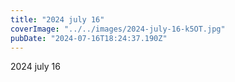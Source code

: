```yaml
---
title: "2024 july 16"
coverImage: "../../images/2024-july-16-k5OT.jpg"
pubDate: "2024-07-16T18:24:37.190Z"
---
```


2024 july 16
